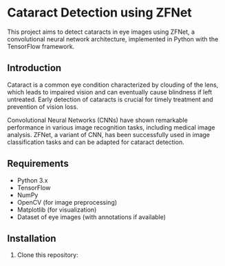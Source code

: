 # Cataract Detection using ZFNet

This project aims to detect cataracts in eye images using ZFNet, a convolutional neural network architecture, implemented in Python with the TensorFlow framework.

## Introduction

Cataract is a common eye condition characterized by clouding of the lens, which leads to impaired vision and can eventually cause blindness if left untreated. Early detection of cataracts is crucial for timely treatment and prevention of vision loss.

Convolutional Neural Networks (CNNs) have shown remarkable performance in various image recognition tasks, including medical image analysis. ZFNet, a variant of CNN, has been successfully used in image classification tasks and can be adapted for cataract detection.

## Requirements

- Python 3.x
- TensorFlow
- NumPy
- OpenCV (for image preprocessing)
- Matplotlib (for visualization)
- Dataset of eye images (with annotations if available)

## Installation

1. Clone this repository:
